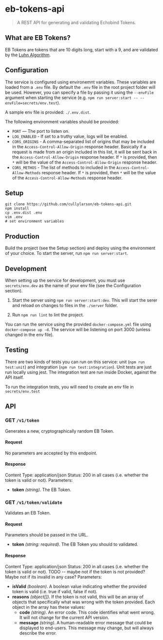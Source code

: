 # eb-tokens-api

> A REST API for generating and validating Echobind Tokens.

## What are EB Tokens?

EB Tokens are tokens that are 10 digits long, start with a 9, and are validated by the [Luhn Algorithm](https://en.wikipedia.org/wiki/Luhn_algorithm).

## Configuration

The service is configured using environemnt variables. These variables are loaded from a `.env` file. By default the `.env` file in the root project folder will be used. However, you can specify a file by passing it using the `--envFile` argument when starting the service (e.g. `npm run server:start -- --envFile=secrets/env.test`).

A sample env file is provided: `./.env.dist`.

The following environment variables should be provided:

- `PORT` — The port to listen on.
- `LOG_ENABLED` - If set to a truthy value, logs will be enabled.
- `CORS_ORIGINS` - A comma-separated list of origins that may be included in the `Access-Control-Allow-Origin` response header. Basically if a request is made from an origin included in this list, it will be sent back in the `Access-Control-Allow-Origin` response header. If `*` is provided, then `*` will be the value of the `Access-Control-Allow-Origin` response header.
- `CORS_METHOS` - The list of methods to included in the `Access-Control-Allow-Methods` response header. If `*` is provided, then `*` will be the value of the `Access-Control-Allow-Methods` response header.

## Setup

```
git clone https://github.com/cullylarson/eb-tokens-api.git
npm install
cp .env.dist .env
vim .env
# set environment variables
```

## Production

Build the project (see the Setup section) and deploy using the environment of your choice. To start the server, run `npm run server:start`.


## Development

When setting up the service for development, you must use `secrets/env.dev` as the name of your env file (see the Configuration section).

1. Start the server using `npm run server:start:dev`. This will start the serer and reload on changes to files in the `./server` folder.

2. Run `npm run lint` to lint the project.

You can run the service using the provided `docker-compose.yml` file using `docker-compose up -d`. The service will be listening on port 3000 (unless changed in the env file).

## Testing

There are two kinds of tests you can run on this service: unit (`npm run test:unit`) and integration (`npm run test:integration`). Unit tests are just run locally using jest. The integration test are run inside Docker, against the API itself.

To run the integration tests, you will need to create an env file in `secrets/env.test`

## API

### GET `/v1/token`

Generates a new, cryptographically random EB Token.

#### Request

No parameters are accepted by this endpoint.

#### Response

Content Type: application/json
Status: 200 in all cases (i.e. whether the token is valid or not).
Parameters:

- **token** *(string)*. The EB Token.


### GET `/v1/token/validate`

Validates an EB Token.

#### Request

Parameters should be passed in the URL.

- **token** *(string: required)*. The EB Token you should to validated.

#### Response

Content Type: application/json
Status: 200 in all cases (i.e. whether the token is valid or not). TODO -- maybe not if the token is not provided? Maybe not if its invalid in any case?
Parameters:

- **isValid** *(boolean)*. A boolean value indicating whether the provided token is valid (i.e. true if valid, false if not).
- **reasons** *(object[])*. If the token is not valid, this will be an array of objects that specifically what was wrong with the token provided. Each object in the array has these values:
    - **code** *(string)*. An error code. This code identifies what went wrong. It will not change for the current API version.
    - **message** *(string)*. A human-readable error message that could be displayed to end-users. This message may change, but will always describe the error.
